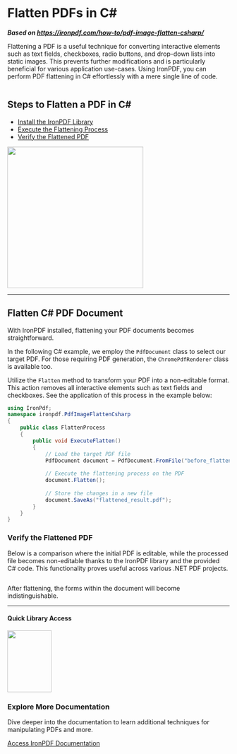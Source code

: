 # Flatten PDFs in C#

***Based on <https://ironpdf.com/how-to/pdf-image-flatten-csharp/>***


Flattening a PDF is a useful technique for converting interactive elements such as text fields, checkboxes, radio buttons, and drop-down lists into static images. This prevents further modifications and is particularly beneficial for various application use-cases. Using IronPDF, you can perform PDF flattening in C# effortlessly with a mere single line of code.

<center>
	<div style="display: flex; align-items: center; justify-content: center;">
		<div class="center-image-wrapper" style="max-width: 200px;">
			<img src="https://ironpdf.com/img/faq/pdf-image-flatten-csharp/pdf-image-flatten-csharp.jpg" alt="" class="img-responsive add-shadow">
		</div>
		<div class="center-image-wrapper" style="max-width: 100px;">
			<img src="https://ironpdf.com/img/faq/pdf-image-flatten-csharp/pdf-image-flatten-csharp2.png" alt="" class="img-responsive add-shadow">
		</div>
		<div class="center-image-wrapper" style="max-width: 100px">
			<img src="https://ironpdf.com/img/faq/pdf-image-flatten-csharp/pdf-image-flatten-csharp3.png" alt="" class="img-responsive add-shadow">
		</div>
	</div>
</center>

<div class="learnn-how-section">
  <div class="row">
    <div class="col-sm-6">
      <h2>Steps to Flatten a PDF in C#</h2>
      <ul class="list-unstyled">
        <li><a href="#anchor-1-install-the-ironpdf-software">Install the IronPDF Library</a></li>
        <li><a href="#anchor-2-flatten-c-num-pdf-document">Execute the Flattening Process</a></li>
        <li><a href="#anchor-3-check-the-flattened-document">Verify the Flattened PDF</a></li>
    </div>
    <div class="col-sm-6">
      <div class="download-card">
        <a href="https://ironpdf.com/csharp-pdf.pdf" target="_blank">
          <img style="box-shadow: none; width: 308px; height: 320px;" src="https://ironpdf.com/img/faq/pdf-in-csharp-no-button.svg" class="img-responsive learn-how-to-img">
        </a>
      </div>
    </div>
  </div>
</div>

<hr class="separator">

## Flatten C# PDF Document

With IronPDF installed, flattening your PDF documents becomes straightforward. 

In the following C# example, we employ the `PdfDocument` class to select our target PDF. For those requiring PDF generation, the `ChromePdfRenderer` class is available too.

Utilize the `Flatten` method to transform your PDF into a non-editable format. This action removes all interactive elements such as text fields and checkboxes. See the application of this process in the example below:

```cs
using IronPdf;
namespace ironpdf.PdfImageFlattenCsharp
{
    public class FlattenProcess
    {
        public void ExecuteFlatten()
        {
            // Load the target PDF file
            PdfDocument document = PdfDocument.FromFile("before_flatten.pdf");
            
            // Execute the flattening process on the PDF
            document.Flatten();
            
            // Store the changes in a new file
            document.SaveAs("flattened_result.pdf");
        }
    }
}
```

### Verify the Flattened PDF

Below is a comparison where the initial PDF is editable, while the processed file becomes non-editable thanks to the IronPDF library and the provided C# code. This functionality proves useful across various .NET PDF projects.

<center>
	<div class="center-image-wrapper">
		<a rel="nofollow" href="https://ironpdf.com/img/faq/pdf-image-flatten-csharp/pdf-image-flatten-csharp4.png" target="_blank">
			<img src="https://ironpdf.com/img/faq/pdf-image-flatten-csharp/pdf-image-flatten-csharp4.png" alt="" class="img-responsive add-shadow">
		</a>
	</div>
</center>

After flattening, the forms within the document will become indistinguishable.

<hr class="separator">
<h4 class="tutorial-segment-title">Quick Library Access</h4>

<div class="tutorial-section">
  <div class="row">
    <div class="col-sm-4">
      <div class="tutorial-image">
        <img style="max-width: 110px; width: 100px; height: 140px;" alt="" class="img-responsive add-shadow" src="https://ironpdf.com/img/svgs/documentation.svg" width="100" height="140">
      </div>
    </div>
    <div class="col-sm-8">
      <h3>Explore More Documentation</h3>
      <p>Dive deeper into the documentation to learn additional techniques for manipulating PDFs and more.</p>
      <a class="doc-link" href="https://ironpdf.com/object-reference/api/IronPdf.html" target="_blank">Access IronPDF Documentation <i class="fa fa-chevron-right"></i></a>
      </div>
  </div>
</div>